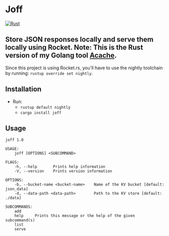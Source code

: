# Joff
[![Rust](https://github.com/ptrkrlsrd/joff/actions/workflows/rust.yml/badge.svg)](https://github.com/ptrkrlsrd/joff/actions/workflows/rust.yml)
## Store JSON responses locally and serve them locally using Rocket. Note: This is the Rust version of my Golang tool [Acache](https://github.com/ptrkrlsrd/acache).

Since this project is using Rocket.rs, you'll have to use the nightly toolchain by running: `rustup override set nightly`.

## Installation
* Run:
    * `rustup default nightly`
    * `cargo install joff`

## Usage
```
joff 1.0

USAGE:
    joff [OPTIONS] <SUBCOMMAND>

FLAGS:
    -h, --help       Prints help information
    -V, --version    Prints version information

OPTIONS:
    -b, --bucket-name <bucket-name>    Name of the KV bucket [default: json_data]
    -d, --data-path <data-path>        Path to the KV store [default: ./data]

SUBCOMMANDS:
    add      
    help     Prints this message or the help of the given subcommand(s)
    list     
    serve 
```
